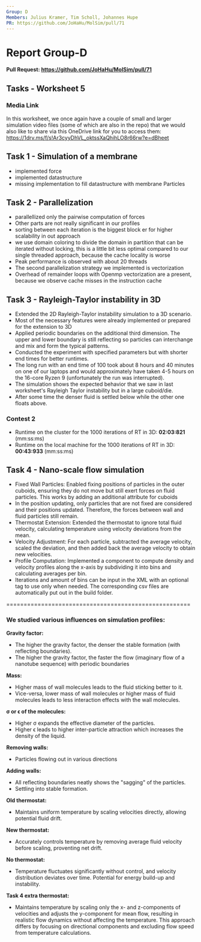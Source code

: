```yaml
---
Group: D
Members: Julius Kramer, Tim Scholl, Johannes Hupe
PR: https://github.com/JoHaHu/MolSim/pull/71
---
```


# Report Group-D

#### Pull Request: https://github.com/JoHaHu/MolSim/pull/71

## Tasks - Worksheet 5

### Media Link

In this worksheet, we once again have a couple of small and larger simulation video files (some of which are also in the
repo) that we would also like to share via this OneDrive link for you to access them:
https://1drv.ms/f/s!Ar3cyyDhVL_oktssXaQhihLO8r66rw?e=dBheet

## Task 1 - Simulation of a membrane

- implemented force
- implemented datastructure
- missing implementation to fill datastructure with membrane Particles

## Task 2 - Parallelization

- parallellized only the pairwise computation of forces
- Other parts are not really significant in our profiles
- sorting between each iteration is the biggest block er for higher scalability in out approach
- we use domain coloring to divide the domain in partition that can be iterated without locking,
  this is a little bit less optimal compared to our single threaded approach, because the cache locality is worse
- Peak performance is observed with about 20 threads
- The second parallelization strategy we implemented is vectorization
- Overhead of remainder loops with Openmp vectorization are a present, because we observe cache misses in the
  instruction cache

## Task 3 - Rayleigh-Taylor instability in 3D

- Extended the 2D Rayleigh-Taylor instability simulation to a 3D scenario.
- Most of the necessary features were already implemented or prepared for the extension to 3D
- Applied periodic boundaries on the additional third dimension. The upper and lower boundary is still reflecting so
  particles can interchange and mix and form the typical patterns.
- Conducted the experiment with specified parameters but with shorter end times for better runtimes.
- The long run with an end time of 100 took about 8 hours and 40 minutes on one of our laptops and would approximately
  have taken 4-5 hours on the 16-core Ryzen 9 (unfortunately the run was interrupted).
- The simulation shows the expected behavior that we saw in last worksheet's Rayleigh Taylor instability but in a large
  cuboid/die.
- After some time the denser fluid is settled below while the other one floats above.

### Contest 2

- Runtime on the cluster for the 1000 iterations of RT in 3D: **02:03:821** (mm:ss:ms)
- Runtime on the local machine for the 1000 iterations of RT in 3D: **00:43:933** (mm:ss:ms)

## Task 4 - Nano-scale flow simulation

- Fixed Wall Particles: Enabled fixing positions of particles in the outer cuboids, ensuring they do not move but still
  exert forces on fluid particles. This works by adding an additional attribute for cuboids
- In the position updating, only particles that are not fixed are considered and their positions updated. Therefore, the
  forces between wall and fluid particles still remain.
- Thermostat Extension: Extended the thermostat to ignore total fluid velocity, calculating temperature using velocity
  deviations from the mean.
- Velocity Adjustment: For each particle, subtracted the average velocity, scaled the deviation, and then added back the
  average velocity to obtain new velocities.
- Profile Computation: Implemented a component to compute density and velocity profiles along the x-axis by subdividing
  it into bins and calculating averages per bin.
- Iterations and amount of bins can be input in the XML with an optional tag to use only when needed. The corresponding
  csv files are automatically put out in the build folder.

=====================================================

### We studied various influences on simulation profiles:

**Gravity factor:**

- The higher the gravity factor, the denser the stable formation (with reflecting boundaries).
- The higher the gravity factor, the faster the flow (imaginary flow of a nanotube sequence) with periodic boundaries

**Mass:**

- Higher mass of wall molecules leads to the fluid sticking better to it.
- Vice-versa, lower mass of wall molecules or higher mass of fluid molecules leads to less interaction effects with the
  wall molecules.

**σ or ϵ of the molecules:**

- Higher σ expands the effective diameter of the particles.
- Higher ϵ leads to higher inter-particle attraction which increases the density of the liquid.

**Removing walls:**

- Particles flowing out in various directions

**Adding walls:**

- All reflecting boundaries neatly shows the "sagging" of the particles.
- Settling into stable formation.

**Old thermostat:**

- Maintains uniform temperature by scaling velocities directly, allowing potential fluid drift.

**New thermostat:**

- Accurately controls temperature by removing average fluid velocity before scaling, proventing net drift.

**No thermostat:**

- Temperature fluctuates significantly without control, and velocity distribution deviates over time. Potential for
  energy build-up and instability.

**Task 4 extra thermostat:**

- Maintains temperature by scaling only the x- and z-components of velocities and adjusts the y-component for mean flow,
  resulting in realistic flow dynamics without affecting the temperature.
  This approach differs by focusing on directional components and excluding flow speed from temperature calculations.
